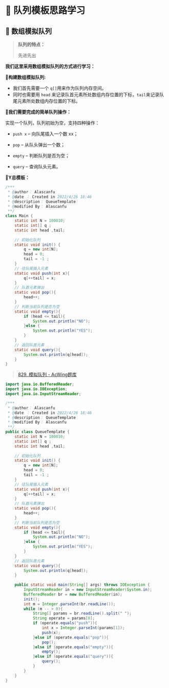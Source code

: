 # :book: 队列模板思路学习

## :bookmark_tabs: 数组模拟队列

> **队列的特点：**
>
> 先进先出

**我们这里采用数组模拟队列的方式进行学习：**

:bookmark_tabs:**构建数组模拟队列:**

- 我们首先需要一个 `q[]`用来作为队列内存空间。
- 同时也需要用 `head` 来记录队首元素所处数组内存位置的下标，`tail`来记录队尾元素所处数组内存位置的下标。

**:bookmark_tabs:我们需要完成的简单队列操作：**

实现一个队列，队列初始为空，支持四种操作：

- `push x` – 向队尾插入一个数 xx；

- `pop` – 从队头弹出一个数；

- `empty` – 判断队列是否为空；

- `query` – 查询队头元素。

**:bookmark_tabs:Y总模板：**

```java
/***
 * @author： Alascanfu
 * @date ： Created in 2022/4/26 18:46
 * @description： QueueTemplate
 * @modified By： Alascanfu
 **/
class Main {
    static int N = 100010;
    static int[] q ;
    static int head ,tail;
    
    // 初始化队列
    static void init() {
        q = new int[N];
        head = 0;
        tail = -1 ;
    }
    // 往队尾插入元素
    static void push(int x){
        q[++tail] = x;
    }
    // 队首元素弹出
    static void pop(){
        head++;
    }
    // 判断当前队列是否为空
    static void empty(){
        if (head <= tail){
            System.out.println("NO");
        }else {
            System.out.println("YES");
        }
    }
    // 返回队首元素
    static void query(){
        System.out.println(q[head]);
    }
}

```

> [829. 模拟队列 - AcWing题库](https://www.acwing.com/problem/content/831/)

```java
import java.io.BufferedReader;
import java.io.IOException;
import java.io.InputStreamReader;

/***
 * @author： Alascanfu
 * @date ： Created in 2022/4/26 18:46
 * @description： QueueTemplate
 * @modified By： Alascanfu
 **/
public class QueueTemplate {
    static int N = 100010;
    static int[] q ;
    static int head ,tail;
    
    // 初始化队列
    static void init() {
        q = new int[N];
        head = 0;
        tail = -1 ;
    }
    // 往队尾插入元素
    static void push(int x){
        q[++tail] = x;
    }
    // 队首元素弹出
    static void pop(){
        head++;
    }
    // 判断当前队列是否为空
    static void empty(){
        if (head <= tail){
            System.out.println("NO");
        }else {
            System.out.println("YES");
        }
    }
    // 返回队首元素
    static void query(){
        System.out.println(q[head]);
    }
    
    public static void main(String[] args) throws IOException {
        InputStreamReader in = new InputStreamReader(System.in);
        BufferedReader br = new BufferedReader(in);
        init();
        int m = Integer.parseInt(br.readLine());
        while (m -- > 0){
            String[] params = br.readLine().split(" ");
            String operate = params[0];
            if (operate.equals("push")){
                int x = Integer.parseInt(params[1]);
                push(x);
            }else if (operate.equals("pop")){
                pop();
            }else if (operate.equals("empty")){
                empty();
            }else if (operate.equals("query")){
                query();
            }
        }
    }
}
```